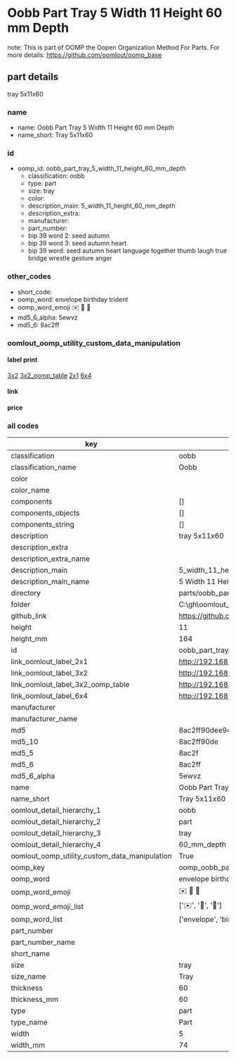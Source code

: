 # Oobb Part Tray 5 Width 11 Height 60 mm Depth  

note: This is part of OOMP the Oopen Organization Method For Parts. For more details: https://github.com/oomlout/oomp_base

##  part details
  



tray 5x11x60



### name
* name: Oobb Part Tray 5 Width 11 Height 60 mm Depth
* name_short: Tray 5x11x60 
### id
* oomp_id: oobb_part_tray_5_width_11_height_60_mm_depth
  * classification: oobb
  * type: part
  * size: tray
  * color: 
  * description_main: 5_width_11_height_60_mm_depth
  * description_extra: 
  * manufacturer: 
  * part_number: 
  * bip 39 word 2: seed autumn
  * bip 39 word 3: seed autumn heart
  * bip 39 word: seed autumn heart language together thumb laugh true bridge wrestle gesture anger

### other_codes
* short_code: 
* oomp_word: envelope birthday trident
* oomp_word_emoji :envelope: :birthday: :trident:
* md5_6_alpha: 5ewvz
* md5_6: 8ac2ff






### oomlout_oomp_utility_custom_data_manipulation
#### label print
[3x2](http://192.168.1.245:1112/?label=oomp%205ewvz)
[3x2_oomp_table](http://192.168.1.108:1112/?label=oomp%205ewvz)
[2x1](http://192.168.1.242:1112/?label=oomp%205ewvz)
[6x4](http://192.168.1.55:1112/?label=oomp%205ewvz)    

#### link

                              

#### price







### all codes 
| key | value |  
| --- | --- |  
| classification | oobb |  
| classification_name | Oobb |  
| color |  |  
| color_name |  |  
| components | [] |  
| components_objects | [] |  
| components_string | [] |  
| description | tray 5x11x60 |  
| description_extra |  |  
| description_extra_name |  |  
| description_main | 5_width_11_height_60_mm_depth |  
| description_main_name | 5 Width 11 Height 60 mm Depth |  
| directory | parts/oobb_part_tray_5_width_11_height_60_mm_depth |  
| folder | C:\gh\oomlout_oobb_version_4_generated_parts\parts\oobb_part_tray_5_width_11_height_60_mm_depth |  
| github_link | https://github.com/oomlout/oomlout_oomp_part_src/tree/main/parts/oobb_part_tray_5_width_11_height_60_mm_depth |  
| height | 11 |  
| height_mm | 164 |  
| id | oobb_part_tray_5_width_11_height_60_mm_depth |  
| link_oomlout_label_2x1 | http://192.168.1.242:1112/?label=oomp%205ewvz |  
| link_oomlout_label_3x2 | http://192.168.1.245:1112/?label=oomp%205ewvz |  
| link_oomlout_label_3x2_oomp_table | http://192.168.1.108:1112/?label=oomp%205ewvz |  
| link_oomlout_label_6x4 | http://192.168.1.55:1112/?label=oomp%205ewvz |  
| manufacturer |  |  
| manufacturer_name |  |  
| md5 | 8ac2ff90dee94fb385f1d7ced483ee17 |  
| md5_10 | 8ac2ff90de |  
| md5_5 | 8ac2f |  
| md5_6 | 8ac2ff |  
| md5_6_alpha | 5ewvz |  
| name | Oobb Part Tray 5 Width 11 Height 60 mm Depth |  
| name_short | Tray 5x11x60  |  
| oomlout_detail_hierarchy_1 | oobb |  
| oomlout_detail_hierarchy_2 | part |  
| oomlout_detail_hierarchy_3 | tray |  
| oomlout_detail_hierarchy_4 | 60_mm_depth |  
| oomlout_oomp_utility_custom_data_manipulation | True |  
| oomp_key | oomp_oobb_part_tray_5_width_11_height_60_mm_depth |  
| oomp_word | envelope birthday trident |  
| oomp_word_emoji | :envelope: :birthday: :trident: |  
| oomp_word_emoji_list | [':envelope:', ':birthday:', ':trident:'] |  
| oomp_word_list | ['envelope', 'birthday', 'trident'] |  
| part_number |  |  
| part_number_name |  |  
| short_name |  |  
| size | tray |  
| size_name | Tray |  
| thickness | 60 |  
| thickness_mm | 60 |  
| type | part |  
| type_name | Part |  
| width | 5 |  
| width_mm | 74 |  
